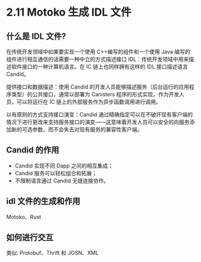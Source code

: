 # 2.11 Motoko 生成 IDL 文件

## 什么是 IDL 文件?

在传统开发领域中如果要实现一个使用 C++编写的组件和一个使用 Java 编写的组件进行相互通信的话需要一种中立的方式描述接口 IDL：传统开发领域中用来描述软件接口的一种计算机语言。在 IC 链上也同样拥有这样的 IDL 接口描述语言 Candid。

提供接口和数据描述：使用 Candid 的开发人员能够描述服务（后台运行的应用程序类型）的公共接口，通常以部署为 Canisters 程序的形式实现，作为开发人员，可以将运行在 IC 链上的外部服务作为异步函数调用进行调用。

以有原则的方式支持接口演变：Candid 通过精确指定可以在不破坏现有客户端的情况下进行更改来支持服务接口的演变——这意味着开发人员可以安全的向服务添加新的可选参数，而不会失去对现有服务的兼容性客户端。

## Candid 的作用

- Candid 实现不同 Dapp 之间的相互集成；
- Candid 服务可以轻松组合和拓展；
- 不限制语言通过 Candid 无缝连接协作。

## idl 文件的生成和作用

Motoko、Rust

## 如何进行交互

类似: Protobuf、Thrift 和 JOSN、XML
